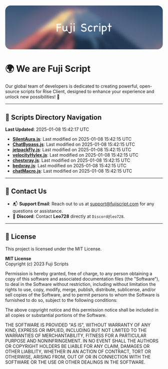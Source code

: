 ![Banner](.github/b.webp)

# 🌍 **We are Fuji Script**

Our global team of developers is dedicated to creating powerful, open-source scripts for Rise Client, designed to enhance your experience and unlock new possibilities! 🌟

---
<!-- SCRIPTS_NAVIGATION_START -->
## 📂 **Scripts Directory Navigation**

**Last Updated**: 2025-01-08 15:42:17 UTC

- **[SilentAura.js](scripts/SilentAura.js)**: Last modified on 2025-01-08 15:42:15 UTC
- **[ChatBypass.js](scripts/ChatBypass.js)**: Last modified on 2025-01-08 15:42:15 UTC
- **[jetpackFly.js](scripts/jetpackFly.js)**: Last modified on 2025-01-08 15:42:15 UTC
- **[velocityHylex.js](scripts/velocityHylex.js)**: Last modified on 2025-01-08 15:42:15 UTC
- **[chestxray.js](scripts/chestxray.js)**: Last modified on 2025-01-08 15:42:15 UTC
- **[bedxray.js](scripts/bedxray.js)**: Last modified on 2025-01-08 15:42:15 UTC
- **[chatMacro.js](scripts/chatMacro.js)**: Last modified on 2025-01-08 15:42:15 UTC

<!-- SCRIPTS_NAVIGATION_END -->

---

## 💬 **Contact Us**  
- 📬 **Support Email**: Reach out to us at [support@fujiscript.com](mailto:support@fujiscript.com) for any questions or assistance.  
- 💬 **Discord**: Contact **Leo728** directly at `Discord@leo728`.

---

## 📜 **License**

This project is licensed under the MIT License.  

**MIT License**  
Copyright (c) 2023 Fuji Scripts  

Permission is hereby granted, free of charge, to any person obtaining a copy of this software and associated documentation files (the "Software"), to deal in the Software without restriction, including without limitation the rights to use, copy, modify, merge, publish, distribute, sublicense, and/or sell copies of the Software, and to permit persons to whom the Software is furnished to do so, subject to the following conditions:  

The above copyright notice and this permission notice shall be included in all copies or substantial portions of the Software.  

THE SOFTWARE IS PROVIDED "AS IS", WITHOUT WARRANTY OF ANY KIND, EXPRESS OR IMPLIED, INCLUDING BUT NOT LIMITED TO THE WARRANTIES OF MERCHANTABILITY, FITNESS FOR A PARTICULAR PURPOSE AND NONINFRINGEMENT. IN NO EVENT SHALL THE AUTHORS OR COPYRIGHT HOLDERS BE LIABLE FOR ANY CLAIM, DAMAGES OR OTHER LIABILITY, WHETHER IN AN ACTION OF CONTRACT, TORT OR OTHERWISE, ARISING FROM, OUT OF OR IN CONNECTION WITH THE SOFTWARE OR THE USE OR OTHER DEALINGS IN THE SOFTWARE.  

